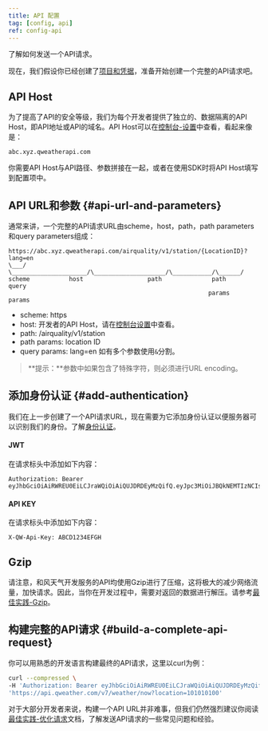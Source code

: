 ```yaml
---
title: API 配置
tag: [config, api]
ref: config-api
---
```


了解如何发送一个API请求。

现在，我们假设你已经创建了[项目和凭据](/docs/configuration/project-and-key/)，准备开始创建一个完整的API请求吧。

## API Host

为了提高了API的安全等级，我们为每个开发者提供了独立的、数据隔离的API Host，即API地址或API的域名。API Host可以在[控制台-设置](https://console.qweather.com/setting)中查看，看起来像是：

```
abc.xyz.qweatherapi.com
```

你需要API Host与API路径、参数拼接在一起，或者在使用SDK时将API Host填写到配置项中。

## API URL和参数 {#api-url-and-parameters}

通常来讲，一个完整的API请求URL由scheme，host，path，path parameters和query parameters组成：

```
https://abc.xyz.qweatherapi.com/airquality/v1/station/{LocationID}?lang=en
\___/   \_____________________/\____________________/\___________/\______/
scheme           host                  path              path      query
                                                        params     params 
```

- scheme: https
- host: 开发者的API Host，请在[控制台设置](https://console.qweather.com/setting)中查看。
- path: /airquality/v1/station
- path params: location ID
- query params: lang=en 如有多个参数使用`&`分割。

> **提示：**参数中如果包含了特殊字符，则必须进行URL encoding。


## 添加身份认证 {#add-authentication}

我们在上一步创建了一个API请求URL，现在需要为它添加身份认证以便服务器可以识别我们的身份。了解[身份认证](/docs/configuration/authentication/)。

#### JWT

在请求标头中添加如下内容：

```
Authorization: Bearer eyJhbGciOiAiRWREU0EiLCJraWQiOiAiQUJDRDEyMzQifQ.eyJpc3MiOiJBQkNEMTIzNCIsImlhdCI6MTcwMzkxMjQwMCwiZXhwIjoxNzAzOTEyOTQwfQ.MEQCIFGLmpmAEwuhB74mR04JWg_odEau6KYHYLRXs8Bp_miIAiBMU5O13vnv9ieEBSK71v4UULMI4K5T9El6bCxBkW4BdA
```

#### API KEY

在请求标头中添加如下内容：

```
X-QW-Api-Key: ABCD1234EFGH
```

## Gzip

请注意，和风天气开发服务的API均使用Gzip进行了压缩，这将极大的减少网络流量，加快请求。因此，当你在开发过程中，需要对返回的数据进行解压。请参考[最佳实践-Gzip](/docs/best-practices/gzip/)。

## 构建完整的API请求 {#build-a-complete-api-request}

你可以用熟悉的开发语言构建最终的API请求，这里以curl为例：

```bash
curl --compressed \
-H 'Authorization: Bearer eyJhbGciOiAiRWREU0EiLCJraWQiOiAiQUJDRDEyMzQifQ.eyJpc3MiOiJBQkNEMTIzNCIsImlhdCI6MTcwMzkxMjQwMCwiZXhwIjoxNzAzOTEyOTQwfQ.MEQCIFGLmpmAEwuhB74mR04JWg_odEau6KYHYLRXs8Bp_miIAiBMU5O13vnv9ieEBSK71v4UULMI4K5T9El6bCxBkW4BdA' \
'https://api.qweather.com/v7/weather/now?location=101010100'
```

对于大部分开发者来说，构建一个API URL并非难事，但我们仍然强烈建议你阅读[最佳实践-优化请求](/docs/best-practices/optimize-requests/)文档，了解发送API请求的一些常见问题和经验。